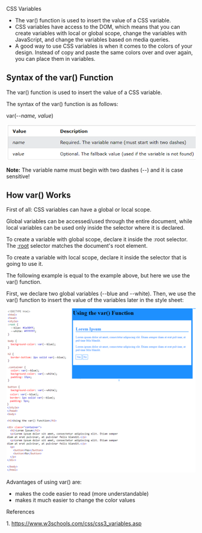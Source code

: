 CSS Variables

-   The var() function is used to insert the value of a CSS variable.
-   CSS variables have access to the DOM, which means that you can create variables with local or global scope, change the variables with JavaScript, and change the variables based on media queries.
-   A good way to use CSS variables is when it comes to the colors of your design. Instead of copy and paste the same colors over and over again, you can place them in variables.

## Syntax of the var() Function

The var() function is used to insert the value of a CSS variable.

The syntax of the var() function is as follows:

var(--*name, value*)

![](media/00b5116a9746c68357e0e7acc6e65666.png)

**Note:** The variable name must begin with two dashes (--) and it is case sensitive!

## How var() Works

First of all: CSS variables can have a global or local scope.

Global variables can be accessed/used through the entire document, while local variables can be used only inside the selector where it is declared.

To create a variable with global scope, declare it inside the :root selector. The [:root](https://www.w3schools.com/cssref/sel_root.asp) selector matches the document's root element.

To create a variable with local scope, declare it inside the selector that is going to use it.

The following example is equal to the example above, but here we use the var() function.

First, we declare two global variables (--blue and --white). Then, we use the var() function to insert the value of the variables later in the style sheet:

![](media/abaa5813f0707f90fcf412bbd41fd634.png)

Advantages of using var() are:

-   makes the code easier to read (more understandable)
-   makes it much easier to change the color values

References

1\. https://www.w3schools.com/css/css3_variables.asp
